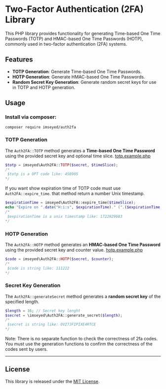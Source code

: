 
# Two-Factor Authentication (2FA) Library

This PHP library provides functionality for generating Time-based One Time Passwords (TOTP) and HMAC-based One Time Passwords (HOTP), commonly used in two-factor authentication (2FA) systems.

## Features

- **TOTP Generation**: Generate Time-based One Time Passwords.
- **HOTP Generation**: Generate HMAC-based One Time Passwords.
- **Random Secret Key Generation**: Generate random secret keys for use in TOTP and HOTP generation.

## Usage


### Install via composer:

```
composer require imseyed/auth2fa
```
### TOTP Generation

The `Auth2FA::TOTP` method generates a **Time-based One Time Password** using the provided secret key and optional time slice.
[totp.example.php](examples/totp.example.php)
```php
$totp = imseyed\Auth2FA::TOTP($secret, $timeSlice);
/*
 $totp is a OPT code like: 458905
*/
```

If you want show expiration time of TOTP code must use `Auth2FA::expire_time`. that method return a number Unix timestamp.
```php
$expirationTime = imseyed\Auth2FA::expire_time($timeSlice);
echo "Expire on ".date("H:i:s", $expirationTime)." (".($expirationTime - time())."s remind)";
/*
 $expirationTime is a unix timestamp like: 1722929683
*/
```

### HOTP Generation

The `Auth2FA::HOTP` method generates an **HMAC-based One Time Password** using the provided secret key and counter value.
[hotp.example.php](examples/hotp.example.php)
```php
$code = imseyed\Auth2FA::HOTP($secret, $counter);
/*
 $code is string like: 111222
*/
```

### Secret Key Generation

The `Auth2FA::generateSecret` method generates a **random secret key** of the specified length.

```php
$length = 16; // Secret key lenght
$secret = \imseyed\Auth2FA::generate_secret($length);
/*
 $secret is string like: OVZ7JFIPIXE4RTCE
*/
```


Note: There is no separate function to check the correctness of 2fa codes. You must use the generation functions to confirm the correctness of the codes sent by users.

---
## License

This library is released under the [MIT License](LICENSE).